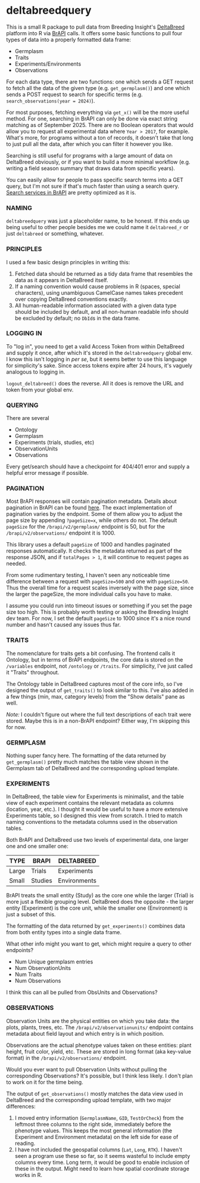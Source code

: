 # deltabreedquery


This is a small R package to pull data from Breeding Insight's [DeltaBreed](https://sandbox.breedinginsight.net/) platform into R via [BrAPI](https://brapi.org/) calls. It offers some basic functions to pull four types of data into a properly formatted data frame:

- Germplasm
- Traits
- Experiments/Environments
- Observations

For each data type, there are two functions: one which sends a GET request to fetch all the data of the given type (e.g. `get_germplasm()`) and one which sends a POST request to search for specific terms (e.g. `search_observations(year = 2024)`).

For most purposes, fetching everything via `get_x()` will be the more useful method. For one, searching in BrAPI can only be done via exact string matching as of September 2025. There are no Boolean operators that would allow you to request all experimental data where `Year > 2017`, for example. What's more, for programs without a ton of records, it doesn't take that long to just pull all the data, after which you can filter it however you like. 

Searching is still useful for programs with a large amount of data on DeltaBreed obviously, or if you want to build a more minimal workflow (e.g. writing a field season summary that draws data from specific years).

You can easily allow for people to pass specific search terms into a GET query, but I'm not sure if that's much faster than using a search query. [Search services in BrAPI](https://plant-breeding-api.readthedocs.io/en/latest/docs/best_practices/Search_Services.html) are pretty optimized as it is.

### NAMING
`deltabreedquery` was just a placeholder name, to be honest. If this ends up being useful to other people besides me we could name it `deltabreed_r` or just `deltabreed` or something, whatever.

### PRINCIPLES

I used a few basic design principles in writing this:

1. Fetched data should be returned as a tidy data frame that resembles the data as it appears in DeltaBreed itself.
2. If a naming convention would cause problems in R (spaces, special characters), using unambiguous CamelCase names takes precedent over copying DeltaBreed conventions exactly.
3. All human-readable information associated with a given data type should be included by default, and all non-human readable info should be excluded by default; no `DbId`s in the data frame.

### LOGGING IN

To "log in", you need to get a valid Access Token from within DeltaBreed and supply it once, after which it's stored in the `deltabreedquery` global env. I know this isn't logging in *per se*, but it seems better to use this language for simplicity's sake. Since access tokens expire after 24 hours, it's vaguely analogous to logging in.

`logout_deltabreed()` does the reverse. All it does is remove the URL and token from your global env.

### QUERYING

There are several 
- Ontology
- Germplasm
- Experiments (trials, studies, etc)
- ObservationUnits
- Observations

Every get/search should have a checkpoint for 404/401 error and supply a helpful error message if possible.

### PAGINATION

Most BrAPI responses will contain pagination metadata. Details about pagination in BrAPI can be found [here](https://plant-breeding-api.readthedocs.io/en/latest/docs/best_practices/Pagination.html). The exact implementation of pagination varies by the endpoint. Some of them allow you to adjust the page size by appending `?pageSize=x`, while others do not. The default `pageSize` for the `/brapi/v2/germplasm/` endpoint is 50, but for the `/brapi/v2/observations/` endpoint it is 1000.

This library uses a default `pageSize` of 1000 and handles paginated responses automatically. It checks the metadata returned as part of the response JSON, and if `totalPages > 1`, it will continue to request pages as needed.

From some rudimentary testing, I haven't seen any noticeable time difference between a request with `pageSize=500` and one with `pageSize=50`. Thus the overall time for a request scales inversely with the page size, since the larger the pageSize, the more individual calls you have to make.

I assume you could run into timeout issues or something if you set the page size too high. This is probably worth testing or asking the Breeding Insight dev team. For now, I set the default `pageSize` to 1000 since it's a nice round number and hasn't caused any issues thus far.

### TRAITS

The nomenclature for traits gets a bit confusing. The frontend calls it Ontology, but in terms of BrAPI endpoints, the core data is stored on the `/variables` endpoint, not `/ontology` or `/traits`. For simplicity, I've just called it "Traits" throughout.

The Ontology table in DeltaBreed captures most of the core info, so I've designed the output of `get_traits()` to look similar to this. I've also added in a few things (min, max, category levels) from the "Show details" pane as well.

*Note:* I couldn't figure out where the full text descriptions of each trait were stored. Maybe this is in a non-BrAPI endpoint? Either way, I'm skipping this for now.

### GERMPLASM

Nothing super fancy here. The formatting of the data returned by `get_germplasm()` pretty much matches the table view shown in the Germplasm tab of DeltaBreed and the corresponding upload template.

### EXPERIMENTS

In DeltaBreed, the table view for Experiments is minimalist, and the table view of each experiment contains the relevant metadata as columns (location, year, etc.). I thought it would be useful to have a more extensive Experiments table, so I designed this view from scratch. I tried to match naming conventions to the metadata columns used in the observation tables.

Both BrAPI and DeltaBreed use two levels of experimental data, one larger one and one smaller one:

| TYPE  | BRAPI      | DELTABREED |
| ----  | ----       | ---- |
|Large  | Trials		| Experiments |
|Small	| Studies	  | Environments |

BrAPI treats the small entity (Study) as the core one while the larger (Trial) is more just a flexible grouping level. DeltaBreed does the opposite - the larger entity (Experiment) is the core unit, while the smaller one (Environment) is just a subset of this.

The formatting of the data returned by `get_experiments()` combines data from both entity types into a single data frame.

What other info might you want to get, which might require a query to other endpoints?
- Num Unique germplasm entries
- Num ObservationUnits
- Num Traits
- Num Observations

I think this can all be pulled from ObsUnits and Observations?

### OBSERVATIONS

Observation Units are the physical entities on which you take data: the plots, plants, trees, etc. The `/brapi/v2/observationunits/` endpoint contains metadata about field layout and which entry is in which position.

Observations are the actual phenotype values taken on these entities: plant height, fruit color, yield, etc. These are stored in long format (aka key-value format) in the `/brapi/v2/observations/` endpoint.

Would you ever want to pull Observation Units without pulling the corresponding Observations? It's possible, but I think less likely. I don't plan to work on it for the time being.

The output of `get_observations()` mostly matches the data view used in DeltaBreed and the corresponding upload template, with two major differences:

1. I moved entry information (`GermplasmName`, `GID`, `TestOrCheck`) from the leftmost three columns to the right side, immediately before the phenotype values. This keeps the most general information (the Experiment and Environment metadata) on the left side for ease of reading.
2. I have not included the geospatial columns (`Lat`, `Long`, `RTK`). I haven't seen a program use these so far, so it seems wasteful to include empty columns every time. Long term, it would be good to enable inclusion of these in the output. Might need to learn how spatial coordinate storage works in R.
